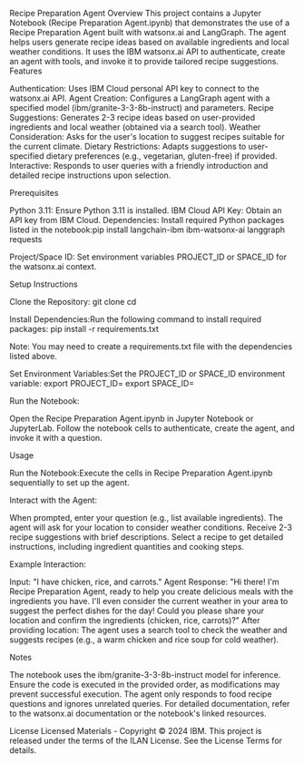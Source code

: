Recipe Preparation Agent
Overview
This project contains a Jupyter Notebook (Recipe Preparation Agent.ipynb) that demonstrates the use of a Recipe Preparation Agent built with watsonx.ai and LangGraph. The agent helps users generate recipe ideas based on available ingredients and local weather conditions. It uses the IBM watsonx.ai API to authenticate, create an agent with tools, and invoke it to provide tailored recipe suggestions.
Features

Authentication: Uses IBM Cloud personal API key to connect to the watsonx.ai API.
Agent Creation: Configures a LangGraph agent with a specified model (ibm/granite-3-3-8b-instruct) and parameters.
Recipe Suggestions: Generates 2-3 recipe ideas based on user-provided ingredients and local weather (obtained via a search tool).
Weather Consideration: Asks for the user's location to suggest recipes suitable for the current climate.
Dietary Restrictions: Adapts suggestions to user-specified dietary preferences (e.g., vegetarian, gluten-free) if provided.
Interactive: Responds to user queries with a friendly introduction and detailed recipe instructions upon selection.

Prerequisites

Python 3.11: Ensure Python 3.11 is installed.
IBM Cloud API Key: Obtain an API key from IBM Cloud.
Dependencies: Install required Python packages listed in the notebook:pip install langchain-ibm ibm-watsonx-ai langgraph requests


Project/Space ID: Set environment variables PROJECT_ID or SPACE_ID for the watsonx.ai context.

Setup Instructions

Clone the Repository:
git clone <repository-url>
cd <repository-folder>


Install Dependencies:Run the following command to install required packages:
pip install -r requirements.txt

Note: You may need to create a requirements.txt file with the dependencies listed above.

Set Environment Variables:Set the PROJECT_ID or SPACE_ID environment variable:
export PROJECT_ID=<your-project-id>
export SPACE_ID=<your-space-id>


Run the Notebook:

Open the Recipe Preparation Agent.ipynb in Jupyter Notebook or JupyterLab.
Follow the notebook cells to authenticate, create the agent, and invoke it with a question.



Usage

Run the Notebook:Execute the cells in Recipe Preparation Agent.ipynb sequentially to set up the agent.

Interact with the Agent:

When prompted, enter your question (e.g., list available ingredients).
The agent will ask for your location to consider weather conditions.
Receive 2-3 recipe suggestions with brief descriptions.
Select a recipe to get detailed instructions, including ingredient quantities and cooking steps.


Example Interaction:

Input: "I have chicken, rice, and carrots."
Agent Response: "Hi there! I'm Recipe Preparation Agent, ready to help you create delicious meals with the ingredients you have. I'll even consider the current weather in your area to suggest the perfect dishes for the day! Could you please share your location and confirm the ingredients (chicken, rice, carrots)?"
After providing location: The agent uses a search tool to check the weather and suggests recipes (e.g., a warm chicken and rice soup for cold weather).



Notes

The notebook uses the ibm/granite-3-3-8b-instruct model for inference.
Ensure the code is executed in the provided order, as modifications may prevent successful execution.
The agent only responds to food recipe questions and ignores unrelated queries.
For detailed documentation, refer to the watsonx.ai documentation or the notebook's linked resources.

License
Licensed Materials - Copyright © 2024 IBM. This project is released under the terms of the ILAN License. See the License Terms for details.
